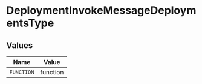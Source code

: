 # DeploymentInvokeMessageDeploymentsType


## Values

| Name       | Value      |
| ---------- | ---------- |
| `FUNCTION` | function   |